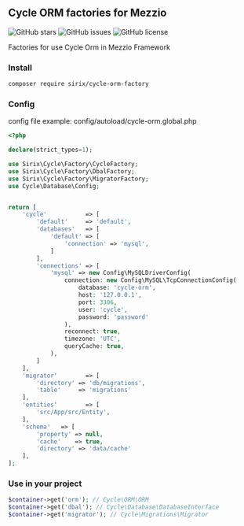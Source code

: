 ## Cycle ORM factories for Mezzio

![GitHub stars](https://img.shields.io/github/stars/sirix777/cycle-orm-factory?style=flat-square)
![GitHub issues](https://img.shields.io/github/issues/sirix777/cycle-orm-factory?style=flat-square)
![GitHub license](https://img.shields.io/github/license/sirix777/cycle-orm-factory?style=flat-square)

Factories for use Cycle Orm in Mezzio Framework

### Install
```bash
composer require sirix/cycle-orm-factory
```

### Config 
config file example: config/autoload/cycle-orm.global.php
```php
<?php

declare(strict_types=1);

use Sirix\Cycle\Factory\CycleFactory;
use Sirix\Cycle\Factory\DbalFactory;
use Sirix\Cycle\Factory\MigratorFactory;
use Cycle\Database\Config;


return [
    'cycle'           => [
        'default'     => 'default',
        'databases'   => [
            'default' => [
                'connection' => 'mysql',
            ]
        ],
        'connections' => [
            'mysql' => new Config\MySQLDriverConfig(
                connection: new Config\MySQL\TcpConnectionConfig(
                    database: 'cycle-orm',
                    host: '127.0.0.1',
                    port: 3306,
                    user: 'cycle',
                    password: 'password'
                ),
                reconnect: true,
                timezone: 'UTC',
                queryCache: true,
            ),
        ]
    ],
    'migrator'        => [
        'directory' => 'db/migrations',
        'table'     => 'migrations'
    ],
    'entities'        => [
        'src/App/src/Entity',
    ],
    'schema'   => [
        'property' => null,
        'cache'    => true,
        'directory' => 'data/cache'
    ],
];
```

### Use in your project
```php
$container->get('orm'); // Cycle\ORM\ORM
$container->get('dbal'); // Cycle\Database\DatabaseInterface
$container->get('migrator'); // Cycle\Migrations\Migrator
```